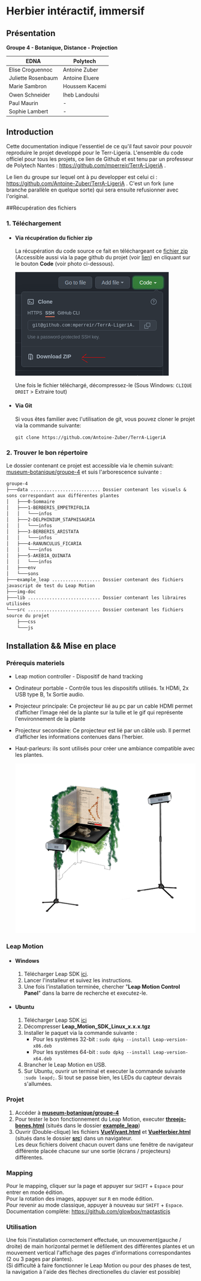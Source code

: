 # Herbier intéractif, immersif

## Présentation

**Groupe 4 - Botanique, Distance - Projection**

| **EDNA**           | **Polytech**   |
|--------------------|----------------|
| Elise Croguennoc   | Antoine Zuber  |
| Juliette Rosenbaum | Antoine Eluere |
| Marie Sambron      | Houssem Kacemi |
| Owen Schneider     | Iheb Landoulsi |
| Paul Maurin        | -              |
| Sophie Lambert     | -              |

## Introduction

Cette documentation indique l'essentiel de ce qu'il faut savoir pour pouvoir reproduire le projet developpé pour le
Terr-Ligeria. L'ensemble du code officiel pour tous les projets, ce lien de Github et est tenu par un professeur de
Polytech Nantes : https://github.com/mperreir/TerrA-LigeriA .

Le lien du groupe sur lequel ont à pu developper est celui ci : https://github.com/Antoine-Zuber/TerrA-LigeriA . C'est
un fork (une branche parallèle en quelque sorte) qui sera ensuite refusionner avec l'original.

##Récupération des fichiers
### 1. Téléchargement
 * ####  Via récupération du fichier zip
    La récupération du code source ce fait en téléchargeant ce [fichier zip](https://github.com/Antoine-Zuber/TerrA-LigeriA/archive/refs/heads/main.zip) (Accessible aussi via la page github du projet (voir [lien](https://github.com/Antoine-Zuber/TerrA-LigeriA)) en cliquant sur le bouton **Code** (voir photo ci-dessous).

    ![gitimg](.img-doc/bouton-code.png)
   
    Une fois le fichier téléchargé, décompressez-le (Sous Windows: `CLIQUE DROIT` > Extraire tout)

* #### Via Git
    Si vous êtes familier avec l'utilisation de git, vous pouvez cloner le projet via la commande suivante:

    ```git clone https://github.com/Antoine-Zuber/TerrA-LigeriA```

### 2. Trouver le bon répertoire
Le dossier contenant ce projet est accessible via le chemin suivant:  [museum-botanique/groupe-4](.) et suis l'arborescence suivante :
```
groupe-4
├───data .......................... Dossier contenant les visuels & sons correspondant aux différentes plantes
│   ├───0-Sommaire
│   ├───1-BERBERIS_EMPETRIFOLIA     
│   │   └───infos
│   ├───2-DELPHINIUM_STAPHISAGRIA
│   │   └───infos
│   ├───3-BERBERIS_ARISTATA
│   │   └───infos
│   ├───4-RANUNCULUS_FICARIA
│   │   └───infos
│   ├───5-AKEBIA_QUINATA
│   │   └───infos
│   ├───env
│   └───sons
├───example_leap .................. Dossier contenant des fichiers javascript de test du Leap Motion
├───img-doc
├───lib ........................... Dossier contenant les libraires utilisées                    
└───src ........................... Dossier contenant les fichiers source du projet
    ├───css
    └───js
```
## Installation && Mise en place
### Prérequis materiels
 * Leap motion controller - Dispositif de hand tracking
 * Ordinateur portable - Contrôle tous les dispositifs utilisés. 1x HDMi, 2x USB type B, 1x Sortie audio.
 * Projecteur principale: Ce projecteur  lié au pc par un cable HDMI permet d’afficher l’image réel de la plante sur la tulle et le gif qui représente l'environnement de la plante
 * Projecteur secondaire: Ce projecteur est lié par un câble usb. Il permet d’afficher les informations contenues  dans l’herbier.
 * Haut-parleurs: ils sont utilisés pour créer une ambiance compatible avec les plantes.

    ![installation](.img-doc/instalation%20herbier%20plantes.png)
### Leap Motion
* #### Windows
    1. Télécharger Leap SDK [ici](https://developer-archive.leapmotion.com/downloads/external/v4-1-hand-tracking/windows?version=4.1.0).
    2. Lancer l'installeur et suivez les instructions.
    3. Une fois l'installation terminée, chercher "**Leap Motion Control Panel**" dans la barre de recherche et executez-le.
* #### Ubuntu
  1. Télécharger Leap SDK [ici](https://www2.leapmotion.com/v2-developer-beta-linux)
  2. Décompresser **Leap_Motion_SDK_Linux_x.x.x.tgz**
  3. Installer le paquet via la commande suivante :
     * Pour les systèmes 32-bit : ```sudo dpkg --install Leap-version-x86.deb```
     * Pour les systèmes 64-bit : ```sudo dpkg --install Leap-version-x64.deb```
  4. Brancher le Leap Motion en USB.
  5. Sur Ubuntu, ouvrir un terminal et executer la commande suivante :```sudo leapd;```. Si tout se passe bien, les LEDs du capteur devrais s'allumées.
  
### Projet

1. Accéder à **[museum-botanique/groupe-4](.)** 
2. Pour tester le bon fonctionnement du Leap Motion, executer **[threejs-bones.html](example_leap/EX2-threejs-bones.html)** (situés dans le dossier **[example_leap](example_leap)**)
3. Ouvrir (Double-clique) les fichiers **[VueVivant.html](src/VueVivant.html)** et **[VueHerbier.html](src/VueHerbier.html)** (situés dans le dossier **[src](src)**) dans un navigateur.\
    Les deux fichiers doivent chacun ouvert dans une fenêtre de navigateur différente placée chacune sur une sortie (écrans / projecteurs) différentes.

### Mapping
Pour le mapping, cliquer sur la page et appuyer sur `SHIFT` + `Espace` pour entrer en mode édition.  
Pour la rotation des images, appuyer sur `R` en mode édition.  
Pour revenir au mode classique, appuyer à nouveau sur `SHIFT` + `Espace`.  
Documentation complète: https://github.com/glowbox/maptasticjs

### Utilisation
Une fois l'installation correctement effectuée, un mouvement(gauche / droite) de main horizontal permet le défilement des différentes plantes et un mouvement vertical
l'affichage des pages d'informations correspondantes (2 ou 3 pages par plantes).\
(Si difficulté à faire fonctionner le Leap Motion ou pour des phases de test, la navigation à l'aide des flèches
directionelles du clavier est possible)